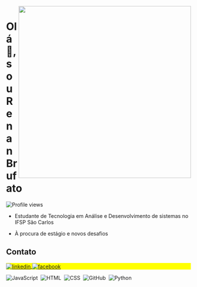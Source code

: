 <img align="right" height="470em" src="https://raw.githubusercontent.com/gist/ReBrufato/5e1f78814dac4c0941d6759573414c8b/raw/60f286b7f7e774d10d7820311c25d894a3b34c7f/githubCard.svg">

<h1 align="left">Olá 👋, sou Renan Brufato</h1>
<p align="left"> <img src="https://komarev.com/ghpvc/?username=ReBrufato&color=green" alt="Profile views" /> </p>

 - Estudante de Tecnologia em Análise e Desenvolvimento de sistemas no IFSP São Carlos
 
 - À procura de estágio e novos desafios

## Contato
<p align="left" style="background:yellow">
<a href="https://linkedin.com/in/renan-brufato-19594a229" target="_blank">
  <img align="center" src="https://img.shields.io/badge/-renanbrufato-05122A?style=flat&logo=linkedin" alt="linkedin"/>
</a>
<a href="https://instagram.com/renanbrufato" target="_blank">
 <img align="center" src="https://img.shields.io/badge/-renanbrufato-05122A?style=flat&logo=facebook" alt="facebook"/>
</a>

</p>

![JavaScript](https://img.shields.io/badge/-JavaScript-black?style=flat&logo=javascript)&nbsp;
![HTML](https://img.shields.io/badge/-HTML-black?style=flat&logo=HTML5)&nbsp;
![CSS](https://img.shields.io/badge/-CSS-black?style=flat&logo=CSS3&logoColor=1572B6)&nbsp;
![GitHub](https://img.shields.io/badge/-GitHub-black?style=flat&logo=github)&nbsp;
![Python](https://img.shields.io/badge/-Python-black?style=flat&logo=python)&nbsp;
<!--
**ReBrufato/ReBrufato** is a ✨ _special_ ✨ repository because its `README.md` (this file) appears on your GitHub profile.

Here are some ideas to get you started:

- 🔭 I’m currently working on ...
- 🌱 I’m currently learning ...
- 👯 I’m looking to collaborate on ...
- 🤔 I’m looking for help with ...
- 💬 Ask me about ...
- 📫 How to reach me: ...
- 😄 Pronouns: ...
- ⚡ Fun fact: ...
-->
